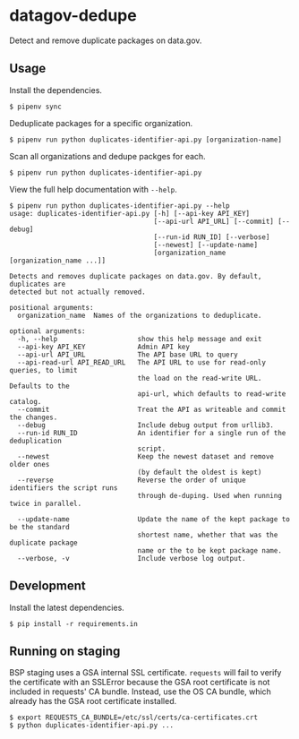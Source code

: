 # datagov-dedupe

Detect and remove duplicate packages on data.gov.


## Usage

Install the dependencies.

    $ pipenv sync

Deduplicate packages for a specific organization.

    $ pipenv run python duplicates-identifier-api.py [organization-name]

Scan all organizations and dedupe packges for each.

    $ pipenv run python duplicates-identifier-api.py

View the full help documentation with `--help`.

```
$ pipenv run python duplicates-identifier-api.py --help
usage: duplicates-identifier-api.py [-h] [--api-key API_KEY]
                                    [--api-url API_URL] [--commit] [--debug]
                                    [--run-id RUN_ID] [--verbose]
                                    [--newest] [--update-name]
                                    [organization_name [organization_name ...]]

Detects and removes duplicate packages on data.gov. By default, duplicates are
detected but not actually removed.

positional arguments:
  organization_name  Names of the organizations to deduplicate.

optional arguments:
  -h, --help                    show this help message and exit
  --api-key API_KEY             Admin API key
  --api-url API_URL             The API base URL to query
  --api-read-url API_READ_URL   The API URL to use for read-only queries, to limit
                                the load on the read-write URL. Defaults to the
                                api-url, which defaults to read-write catalog.
  --commit                      Treat the API as writeable and commit the changes.
  --debug                       Include debug output from urllib3.
  --run-id RUN_ID               An identifier for a single run of the deduplication
                                script.
  --newest                      Keep the newest dataset and remove older ones 
                                (by default the oldest is kept)
  --reverse                     Reverse the order of unique identifiers the script runs
                                through de-duping. Used when running twice in parallel.
  
  --update-name                 Update the name of the kept package to be the standard
                                shortest name, whether that was the duplicate package
                                name or the to be kept package name.
  --verbose, -v                 Include verbose log output.
```


## Development

Install the latest dependencies.

    $ pip install -r requirements.in


## Running on staging

BSP staging uses a GSA internal SSL certificate. `requests` will fail to verify
the certificate with an SSLError because the GSA root certificate is not
included in requests' CA bundle. Instead, use the OS CA bundle, which already
has the GSA root certificate installed.

    $ export REQUESTS_CA_BUNDLE=/etc/ssl/certs/ca-certificates.crt
    $ python duplicates-identifier-api.py ...
